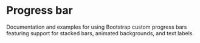 # Progress bar

Documentation and examples for using Bootstrap custom progress bars featuring support for stacked bars, animated backgrounds, and text labels.

